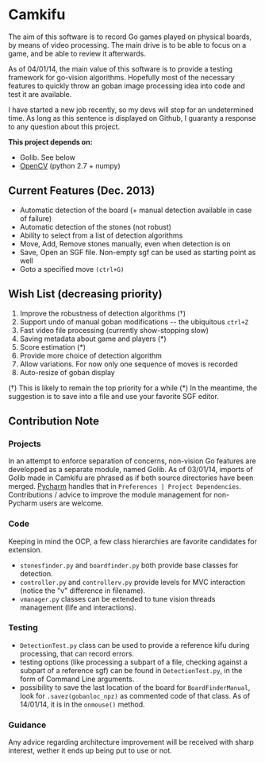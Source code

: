 
Camkifu
=======

The aim of this software is to record Go games played on physical boards, by means of video processing. The main drive is to be able to focus on a game, and be able to review it afterwards.

As of 04/01/14, the main value of this software is to provide a testing framework for go-vision algorithms. Hopefully most of the necessary features to quickly throw an goban image processing idea into code and test it are available.

I have started a new job recently, so my devs will stop for an undetermined time. As long as this sentence is displayed on Github, I guaranty a response to any question about this project.

**This project depends on:**
- Golib. See below
- [OpenCV](http://opencv.org/) (python 2.7 + numpy)

Current Features (Dec. 2013)
----------------------------
- Automatic detection of the board (+ manual detection available in case of failure)
- Automatic detection of the stones (not robust)
- Ability to select from a list of detection algorithms
- Move, Add, Remove stones manually, even when detection is on
- Save, Open an SGF file. Non-empty sgf can be used as starting point as well
- Goto a specified move `(ctrl+G)`

Wish List (decreasing priority)
-------------------------------
1. Improve the robustness of detection algorithms (†)
2. Support undo of manual goban modifications -- the ubiquitous `ctrl+Z`
3. Fast video file processing (currently show-stopping slow)
4. Saving metadata about game and players (*)
5. Score estimation (*)
6. Provide more choice of detection algorithm
7. Allow variations. For now only one sequence of moves is recorded
8. Auto-resize of goban display

(†) This is likely to remain the top priority for a while
(*) In the meantime, the suggestion is to save into a file and use your favorite SGF editor.


Contribution Note
-----------------

### Projects
In an attempt to enforce separation of concerns, non-vision Go features are developped as a separate module, named Golib. As of 03/01/14, imports of Golib made in Camkifu are phrased as if both source directories have been merged. [Pycharm](http://www.jetbrains.com/pycharm/) handles that in `Preferences | Project Dependencies`. Contributions / advice to improve the module management for non-Pycharm users are welcome.

### Code
Keeping in mind the OCP, a few class hierarchies are favorite candidates for extension.
- `stonesfinder.py` and `boardfinder.py` both provide base classes for detection.
- `controller.py` and `controllerv.py` provide levels for MVC interaction (notice the "v" difference in filename).
- `vmanager.py` classes can be extended to tune vision threads management (life and interactions).

### Testing
- `DetectionTest.py` class can be used to provide a reference kifu during processing, that can record errors.
- testing options (like processing a subpart of a file, checking against a subpart of a reference sgf) can be found in `DetectionTest.py`, in the form of Command Line arguments.
- possibility to save the last location of the board for `BoardFinderManual`, look for `.savez(gobanloc_npz)` as commented code of that class. As of 14/01/14, it is in the `onmouse()` method.

### Guidance
Any advice regarding architecture improvement will be received with sharp interest, wether it ends up being put to use or not.



